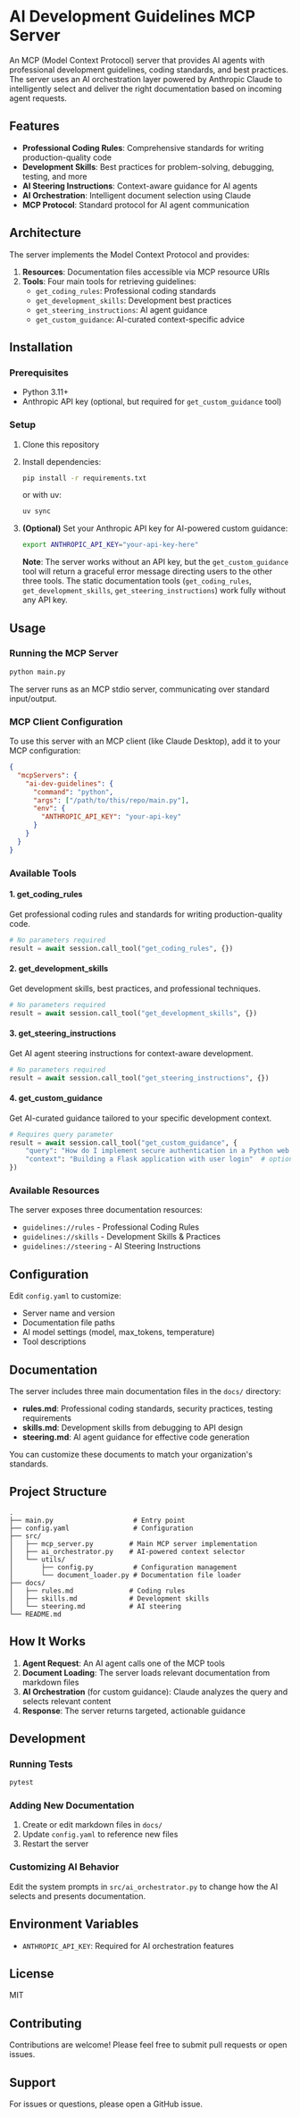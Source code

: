 # AI Development Guidelines MCP Server

An MCP (Model Context Protocol) server that provides AI agents with professional development guidelines, coding standards, and best practices. The server uses an AI orchestration layer powered by Anthropic Claude to intelligently select and deliver the right documentation based on incoming agent requests.

## Features

- **Professional Coding Rules**: Comprehensive standards for writing production-quality code
- **Development Skills**: Best practices for problem-solving, debugging, testing, and more
- **AI Steering Instructions**: Context-aware guidance for AI agents
- **AI Orchestration**: Intelligent document selection using Claude
- **MCP Protocol**: Standard protocol for AI agent communication

## Architecture

The server implements the Model Context Protocol and provides:

1. **Resources**: Documentation files accessible via MCP resource URIs
2. **Tools**: Four main tools for retrieving guidelines:
   - `get_coding_rules`: Professional coding standards
   - `get_development_skills`: Development best practices
   - `get_steering_instructions`: AI agent guidance
   - `get_custom_guidance`: AI-curated context-specific advice

## Installation

### Prerequisites

- Python 3.11+
- Anthropic API key (optional, but required for `get_custom_guidance` tool)

### Setup

1. Clone this repository
2. Install dependencies:
   ```bash
   pip install -r requirements.txt
   ```
   or with uv:
   ```bash
   uv sync
   ```

3. **(Optional)** Set your Anthropic API key for AI-powered custom guidance:
   ```bash
   export ANTHROPIC_API_KEY="your-api-key-here"
   ```
   
   **Note**: The server works without an API key, but the `get_custom_guidance` tool will return a graceful error message directing users to the other three tools. The static documentation tools (`get_coding_rules`, `get_development_skills`, `get_steering_instructions`) work fully without any API key.

## Usage

### Running the MCP Server

```bash
python main.py
```

The server runs as an MCP stdio server, communicating over standard input/output.

### MCP Client Configuration

To use this server with an MCP client (like Claude Desktop), add it to your MCP configuration:

```json
{
  "mcpServers": {
    "ai-dev-guidelines": {
      "command": "python",
      "args": ["/path/to/this/repo/main.py"],
      "env": {
        "ANTHROPIC_API_KEY": "your-api-key"
      }
    }
  }
}
```

### Available Tools

#### 1. get_coding_rules
Get professional coding rules and standards for writing production-quality code.

```python
# No parameters required
result = await session.call_tool("get_coding_rules", {})
```

#### 2. get_development_skills
Get development skills, best practices, and professional techniques.

```python
# No parameters required
result = await session.call_tool("get_development_skills", {})
```

#### 3. get_steering_instructions
Get AI agent steering instructions for context-aware development.

```python
# No parameters required
result = await session.call_tool("get_steering_instructions", {})
```

#### 4. get_custom_guidance
Get AI-curated guidance tailored to your specific development context.

```python
# Requires query parameter
result = await session.call_tool("get_custom_guidance", {
    "query": "How do I implement secure authentication in a Python web app?",
    "context": "Building a Flask application with user login"  # optional
})
```

### Available Resources

The server exposes three documentation resources:

- `guidelines://rules` - Professional Coding Rules
- `guidelines://skills` - Development Skills & Practices  
- `guidelines://steering` - AI Steering Instructions

## Configuration

Edit `config.yaml` to customize:

- Server name and version
- Documentation file paths
- AI model settings (model, max_tokens, temperature)
- Tool descriptions

## Documentation

The server includes three main documentation files in the `docs/` directory:

- **rules.md**: Professional coding standards, security practices, testing requirements
- **skills.md**: Development skills from debugging to API design
- **steering.md**: AI agent guidance for effective code generation

You can customize these documents to match your organization's standards.

## Project Structure

```
.
├── main.py                    # Entry point
├── config.yaml                # Configuration
├── src/
│   ├── mcp_server.py         # Main MCP server implementation
│   ├── ai_orchestrator.py    # AI-powered context selector
│   └── utils/
│       ├── config.py          # Configuration management
│       └── document_loader.py # Documentation file loader
├── docs/
│   ├── rules.md              # Coding rules
│   ├── skills.md             # Development skills
│   └── steering.md           # AI steering
└── README.md
```

## How It Works

1. **Agent Request**: An AI agent calls one of the MCP tools
2. **Document Loading**: The server loads relevant documentation from markdown files
3. **AI Orchestration** (for custom guidance): Claude analyzes the query and selects relevant content
4. **Response**: The server returns targeted, actionable guidance

## Development

### Running Tests

```bash
pytest
```

### Adding New Documentation

1. Create or edit markdown files in `docs/`
2. Update `config.yaml` to reference new files
3. Restart the server

### Customizing AI Behavior

Edit the system prompts in `src/ai_orchestrator.py` to change how the AI selects and presents documentation.

## Environment Variables

- `ANTHROPIC_API_KEY`: Required for AI orchestration features

## License

MIT

## Contributing

Contributions are welcome! Please feel free to submit pull requests or open issues.

## Support

For issues or questions, please open a GitHub issue.
